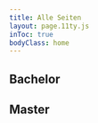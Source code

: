 ```yaml
---
title: Alle Seiten
layout: page.11ty.js
inToc: true
bodyClass: home
---
```


## Bachelor
<snippet type="toc" id="table-of-content-bachelor" search="bachelor"></snippet>

## Master
<snippet type="toc" id="table-of-content-master" search="master"></snippet>
